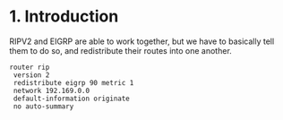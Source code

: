 
# 1. Introduction

RIPV2 and EIGRP are able to work together, but we have to basically tell them to do so, and redistribute their routes into one another.

```
router rip
 version 2
 redistribute eigrp 90 metric 1 
 network 192.169.0.0
 default-information originate
 no auto-summary
```

